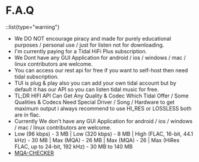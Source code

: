 # F.A.Q

::list{type="warning"}
- We DO NOT encourage piracy and made for purely educational purposes / personal use / just for listen not for downloading.
- I'm currently paying for a Tidal HiFi Plus subscription.
- We Dont have any GUI Application for android / ios / windows / mac / linux contributors are welcome.
- You can access our rest api for free if you want to self-host then need tidal subscription.
- TUI is plug & play also you can add your own tidal account but by default it has our API so you can listen tidal music for free.
- TL;DR HIFI API Can Get Any Quality & Codec Which Tidal Offer / Some Qualities & Codecs Need Special Driver / Song / Hardware to get maximum output i always recommend to use HI_RES or LOSSLESS both are in flac.
- Currently We don't have any GUI Application for android / ios / windows / mac / linux contributors are welcome.
- Low (96 kbps) - 3 MB | Low (320 kbps) - 8 MB | High (FLAC, 16-bit, 44.1 kHz) - 30 MB | Max (MQA) - 26 MB | Max (MQA) - 26  | Max (HiRes FLAC, up to 24-bit, 192 kHz) - 30 MB to 140 MB
- [MQA-CHECKER](https://github.com/purpl3F0x/MQA_identifier)




